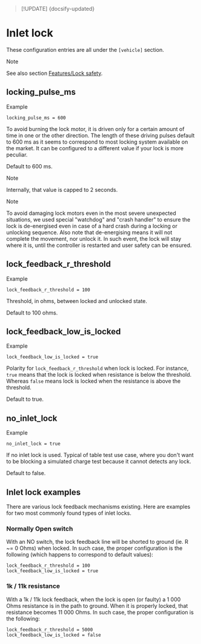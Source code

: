 > [!UPDATE] {docsify-updated}
# Inlet lock

These configuration entries are all under the `[vehicle]` section.

> [!NOTE]
> See also section [Features/Lock safety](charge-controllers/evcc_lock_safety.md).

## locking_pulse_ms

<figcaption>Example</figcaption>

    locking_pulse_ms = 600

To avoid burning the lock motor, it is driven only for a certain amount of time in one or the other
direction. The length of these driving pulses default to 600 ms as it seems to correspond to most
locking system available on the market. It can be configured to a different value if your lock is
more peculiar.

Default to 600 ms.

> [!NOTE]
> Internally, that value is capped to 2 seconds.

> [!NOTE]
> To avoid damaging lock motors even in the most severe unexpected situations, we used special
> "watchdog" and "crash handler" to ensure the lock is de-energised even in case of a hard crash
> during a locking or unlocking sequence. Also note that de-energising means it will not complete
> the movement, nor unlock it. In such event, the lock will stay where it is, until the controller is
> restarted and user safety can be ensured.

## lock_feedback_r_threshold

<figcaption>Example</figcaption>

    lock_feedback_r_threshold = 100

Threshold, in ohms, between locked and unlocked state.

Default to 100 ohms.

## lock_feedback_low_is_locked

<figcaption>Example</figcaption>

    lock_feedback_low_is_locked = true

Polarity for `lock_feedback_r_threshold` when lock is locked. For instance, `true` means that the
lock is locked when resistance is below the threshold. Whereas `false` means lock is locked when the
resistance is above the threshold.

Default to true.

## no_inlet_lock

<figcaption>Example</figcaption>

    no_inlet_lock = true

If no inlet lock is used. Typical of table test use case, where you don't want to be blocking a
simulated charge test because it cannot detects any lock.

Default to false.

## Inlet lock examples

There are various lock feedback mechanisms existing. Here are examples for two most commonly found
types of inlet locks.

### Normally Open switch

With an NO switch, the lock feedback line will be shorted to ground (ie. R ~= 0 Ohms) when locked.
In such case, the proper configuration is the following (which happens to correspond to default
values):

    lock_feedback_r_threshold = 100
    lock_feedback_low_is_locked = true

### 1k / 11k resistance

With a 1k / 11k lock feedback, when the lock is open (or faulty) a 1 000 Ohms resistance is in the
path to ground. When it is properly locked, that resistance becomes 11 000 Ohms. In such case, the
proper configuration is the following:

    lock_feedback_r_threshold = 5000
    lock_feedback_low_is_locked = false
